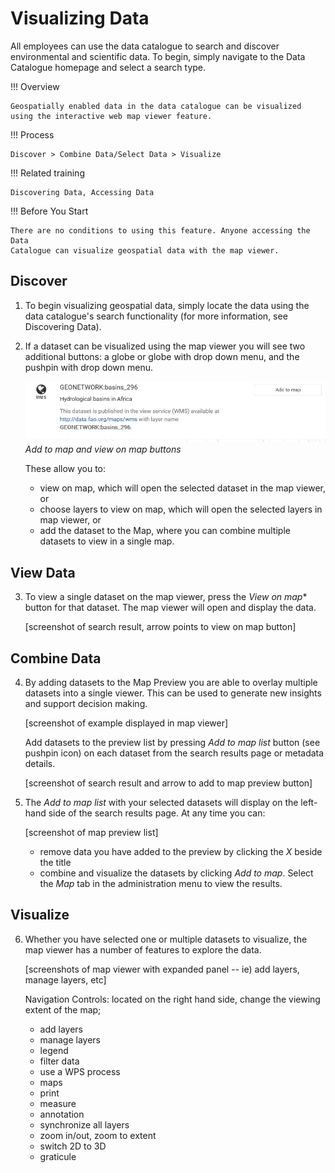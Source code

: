 # Visualizing Data

All employees can use the data catalogue to search and discover
environmental and scientific data. To begin, simply navigate to the Data
Catalogue homepage and select a search type.

!!! Overview

    Geospatially enabled data in the data catalogue can be visualized using the interactive web map viewer feature.

!!! Process

    Discover > Combine Data/Select Data > Visualize

!!! Related training

    Discovering Data, Accessing Data

!!! Before You Start

    There are no conditions to using this feature. Anyone accessing the Data
    Catalogue can visualize geospatial data with the map viewer.

## Discover

1.  To begin visualizing geospatial data, simply locate the data using
    the data catalogue\'s search functionality (for more information,
    see Discovering Data).

2.  If a dataset can be visualized using the map viewer you will see two
    additional buttons: a globe or globe with drop down menu, and the
    pushpin with drop down menu.

    ![](img/addtomap.png)
    *Add to map and view on map buttons*

    These allow you to:

    -   view on map, which will open the selected dataset in the map
        viewer, or
    -   choose layers to view on map, which will open the selected
        layers in map viewer, or
    -   add the dataset to the Map, where you can combine multiple
        datasets to view in a single map.

## View Data

3.  To view a single dataset on the map viewer, press the
    *View on map** button for that dataset. The map viewer will open
    and display the data.

    \[screenshot of search result, arrow points to view on map button\]

## Combine Data

4.  By adding datasets to the Map Preview you are able to overlay
    multiple datasets into a single viewer. This can be used to generate
    new insights and support decision making.

    \[screenshot of example displayed in map viewer\]

    Add datasets to the preview list by pressing *Add to map list* 
    button (see pushpin icon) on each dataset from the search results
    page or metadata details.

    \[screenshot of search result and arrow to add to map preview
    button\]

5.  The *Add to map list* with your selected datasets will display on
    the left-hand side of the search results page. At any time you can:

    \[screenshot of map preview list\]

    -   remove data you have added to the preview by clicking the *X*
        beside the title
    -   combine and visualize the datasets by clicking *Add to map*.
        Select the *Map* tab in the administration menu to view the
        results.

## Visualize

6.  Whether you have selected one or multiple datasets to visualize, the
    map viewer has a number of features to explore the data.

    \[screenshots of map viewer with expanded panel -- ie) add layers,
    manage layers, etc\]

    Navigation Controls: located on the right hand side, change the
    viewing extent of the map;

    -   add layers
    -   manage layers
    -   legend
    -   filter data
    -   use a WPS process
    -   maps
    -   print
    -   measure
    -   annotation
    -   synchronize all layers
    -   zoom in/out, zoom to extent
    -   switch 2D to 3D
    -   graticule
